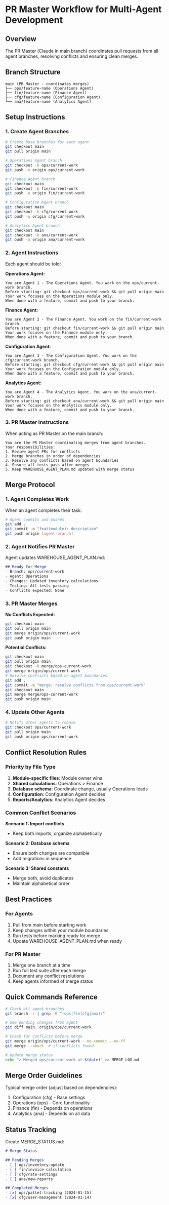 # PR Master Workflow for Multi-Agent Development

## Overview
The PR Master (Claude in main branch) coordinates pull requests from all agent branches, resolving conflicts and ensuring clean merges.

## Branch Structure

```
main (PR Master - coordinates merges)
├── ops/feature-name (Operations Agent)
├── fin/feature-name (Finance Agent)  
├── cfg/feature-name (Configuration Agent)
└── ana/feature-name (Analytics Agent)
```

## Setup Instructions

### 1. Create Agent Branches
```bash
# Create base branches for each agent
git checkout main
git pull origin main

# Operations Agent branch
git checkout -b ops/current-work
git push -u origin ops/current-work

# Finance Agent branch  
git checkout main
git checkout -b fin/current-work
git push -u origin fin/current-work

# Configuration Agent branch
git checkout main
git checkout -b cfg/current-work
git push -u origin cfg/current-work

# Analytics Agent branch
git checkout main
git checkout -b ana/current-work
git push -u origin ana/current-work
```

### 2. Agent Instructions

Each agent should be told:

**Operations Agent:**
```
You are Agent 1 - The Operations Agent. You work on the ops/current-work branch.
Before starting: git checkout ops/current-work && git pull origin main
Your work focuses on the Operations module only.
When done with a feature, commit and push to your branch.
```

**Finance Agent:**
```
You are Agent 2 - The Finance Agent. You work on the fin/current-work branch.
Before starting: git checkout fin/current-work && git pull origin main
Your work focuses on the Finance module only.
When done with a feature, commit and push to your branch.
```

**Configuration Agent:**
```
You are Agent 3 - The Configuration Agent. You work on the cfg/current-work branch.
Before starting: git checkout cfg/current-work && git pull origin main
Your work focuses on the Configuration module only.
When done with a feature, commit and push to your branch.
```

**Analytics Agent:**
```
You are Agent 4 - The Analytics Agent. You work on the ana/current-work branch.
Before starting: git checkout ana/current-work && git pull origin main
Your work focuses on the Analytics module only.
When done with a feature, commit and push to your branch.
```

### 3. PR Master Instructions

When acting as PR Master on the main branch:

```
You are the PR Master coordinating merges from agent branches.
Your responsibilities:
1. Review agent PRs for conflicts
2. Merge branches in order of dependencies
3. Resolve any conflicts based on agent boundaries
4. Ensure all tests pass after merges
5. Keep WAREHOUSE_AGENT_PLAN.md updated with merge status
```

## Merge Protocol

### 1. Agent Completes Work
When an agent completes their task:
```bash
# Agent commits and pushes
git add .
git commit -m "feat(module): description"
git push origin [agent-branch]
```

### 2. Agent Notifies PR Master
Agent updates WAREHOUSE_AGENT_PLAN.md:
```markdown
## Ready for Merge
- Branch: ops/current-work
- Agent: Operations
- Changes: Updated inventory calculations
- Testing: All tests passing
- Conflicts expected: None
```

### 3. PR Master Merges

**No Conflicts Expected:**
```bash
git checkout main
git pull origin main
git merge origin/ops/current-work
git push origin main
```

**Potential Conflicts:**
```bash
git checkout main
git pull origin main
git checkout -b merge/ops-current-work
git merge origin/ops/current-work
# Resolve conflicts based on agent boundaries
git add .
git commit -m "merge: resolve conflicts from ops/current-work"
git checkout main
git merge merge/ops-current-work
git push origin main
```

### 4. Update Other Agents
```bash
# Notify other agents to rebase
git checkout ops/current-work
git pull origin main
git push origin ops/current-work
```

## Conflict Resolution Rules

### Priority by File Type
1. **Module-specific files**: Module owner wins
2. **Shared calculations**: Operations > Finance
3. **Database schema**: Coordinate change, usually Operations leads
4. **Configuration**: Configuration Agent decides
5. **Reports/Analytics**: Analytics Agent decides

### Common Conflict Scenarios

**Scenario 1: Import conflicts**
- Keep both imports, organize alphabetically

**Scenario 2: Database schema**
- Ensure both changes are compatible
- Add migrations in sequence

**Scenario 3: Shared constants**
- Merge both, avoid duplicates
- Maintain alphabetical order

## Best Practices

### For Agents
1. Pull from main before starting work
2. Keep changes within your module boundaries  
3. Run tests before marking ready for merge
4. Update WAREHOUSE_AGENT_PLAN.md when ready

### For PR Master
1. Merge one branch at a time
2. Run full test suite after each merge
3. Document any conflict resolutions
4. Keep agents informed of merge status

## Quick Commands Reference

```bash
# Check all agent branches
git branch -r | grep -E "(ops|fin|cfg|ana)/"

# See pending changes from agent
git diff main..origin/ops/current-work

# Check for conflicts before merge
git merge origin/ops/current-work --no-commit --no-ff
git merge --abort  # if conflicts found

# Update merge status
echo "✓ Merged ops/current-work at $(date)" >> MERGE_LOG.md
```

## Merge Order Guidelines

Typical merge order (adjust based on dependencies):
1. Configuration (cfg) - Base settings
2. Operations (ops) - Core functionality  
3. Finance (fin) - Depends on operations
4. Analytics (ana) - Depends on all data

## Status Tracking

Create MERGE_STATUS.md:
```markdown
# Merge Status

## Pending Merges
- [ ] ops/inventory-update
- [ ] fin/invoice-calculation  
- [ ] cfg/rate-settings
- [ ] ana/new-reports

## Completed Merges
- [x] ops/pallet-tracking (2024-01-15)
- [x] cfg/user-management (2024-01-14)
```